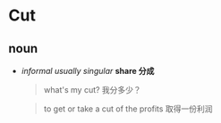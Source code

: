 # Cut
## noun
- *informal* *usually singular* **share 分成**
  > what's my cut?
  我分多少？

  > to get or take a cut of the profits
  取得一份利润
